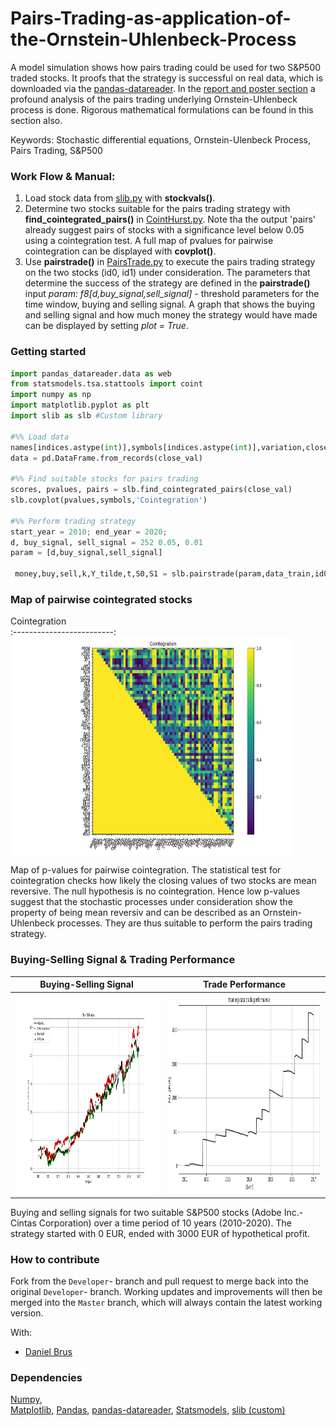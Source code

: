 # Pairs-Trading-as-application-of-the-Ornstein-Uhlenbeck-Process
 A model simulation shows how pairs trading could be used for two S&P500 traded stocks. It proofs that the strategy is successful on real data, which is downloaded via the
 [pandas-datareader](https://pandas-datareader.readthedocs.io/en/latest/). In the [report and poster section](https://github.com/david-alber/Pairs-Trading-as-application-to-the-Ornstein-Uhlenbeck-Process/tree/master/Report%2BPoster) a profound analysis of the pairs trading underlying Ornstein-Uhlenbeck process is done. Rigorous mathematical formulations can be found in this section also. 
 
 Keywords: Stochastic differential equations, Ornstein-Ulenbeck Process, Pairs Trading, S&P500 

### Work Flow & Manual: 
1.  Load stock data from [slib.py](https://github.com/david-alber/Pairs-Trading-as-application-to-the-Ornstein-Uhlenbeck-Process/blob/master/Code/slib.py) with **stockvals()**.
2.  Determine two stocks suitable for the pairs trading strategy with **find_cointegrated_pairs()** in [CointHurst.py](https://github.com/david-alber/Pairs-Trading-as-application-to-the-Ornstein-Uhlenbeck-Process/blob/master/Code/CointHurst.py). Note tha the output 'pairs' already suggest pairs of stocks with a significance level below 0.05 using a cointegration test. A full map of pvalues for pairwise cointegration can be displayed with **covplot()**.
3.  Use **pairstrade()** in [PairsTrade.py](https://github.com/david-alber/Pairs-Trading-as-application-to-the-Ornstein-Uhlenbeck-Process/blob/master/Code/PairsTrade.py) to execute the pairs trading strategy on the two stocks (id0, id1) under consideration. The parameters that determine the success of the strategy are defined in the **pairstrade()** input *param: f8[d,buy_signal,sell_signal]* - threshold parameters for the time window, buying and selling signal. A graph that shows the buying and selling signal and how much money the strategy would have made can be displayed by setting *plot = True*.

### Getting started
```python
import pandas_datareader.data as web
from statsmodels.tsa.stattools import coint
import numpy as np
import matplotlib.pyplot as plt
import slib as slb #Custom library

#%% Load data
names[indices.astype(int)],symbols[indices.astype(int)],variation,close_val,open_val = stockvals(df,start_date,end_date)
data = pd.DataFrame.from_records(close_val)

#%% Find suitable stocks for pairs trading
scores, pvalues, pairs = slb.find_cointegrated_pairs(close_val)
slb.covplot(pvalues,symbols,'Cointegration')

#%% Perform trading strategy 
start_year = 2010; end_year = 2020;
d, buy_signal, sell_signal = 252 0.05, 0.01
param = [d,buy_signal,sell_signal]

 money,buy,sell,k,Y_tilde,t,S0,S1 = slb.pairstrade(param,data_train,id0,id1,names,start_year,end_year,plot=True)
```


### Map of pairwise cointegrated stocks
 
  Cointegration  
:-------------------------:
 <img align="center" src="https://github.com/david-alber/Pairs-Trading-as-application-to-the-Ornstein-Uhlenbeck-Process/blob/master/Images/cointegration.png" width="450" height="350" />  
 
 Map of p-values for pairwise cointegration. The statistical test for cointegration checks how likely the closing values of two stocks are mean reversive. The null hypothesis is no cointegration. Hence low p-values suggest that the stochastic processes under consideration show the property of being mean reversiv and can be described as an Ornstein-Uhlenbeck processes. They are thus suitable to perform the pairs trading strategy. 
 


### Buying-Selling Signal & Trading Performance
 
  Buying-Selling Signal |   Trade Performance
:-------------------------:|:-------------------------:
 <img align="center" src="https://github.com/david-alber/Pairs-Trading-as-application-to-the-Ornstein-Uhlenbeck-Process/blob/master/Images/buySell.png" width="400" height="320" />  |  <img src="https://github.com/david-alber/Pairs-Trading-as-application-to-the-Ornstein-Uhlenbeck-Process/blob/master/Images/trade_performance.png" width="400" height="320" />
 
Buying and selling signals for two suitable S&P500 stocks (Adobe Inc.-Cintas Corporation) over a time period of 10 years (2010-2020).
The strategy started with 0 EUR, ended with 3000 EUR of hypothetical profit.



### How to contribute
Fork from the `Developer`- branch and pull request to merge back into the original `Developer`- branch. 
Working updates and improvements will then be merged into the `Master` branch, which will always contain the latest working version.

With: 
* [Daniel Brus](https://www.linkedin.com/in/daniel-brus)

### Dependencies 
 [Numpy](https://numpy.org/),  
 [Matplotlib](https://matplotlib.org/), 
 [Pandas](https://pandas.pydata.org/), [pandas-datareader](https://pandas-datareader.readthedocs.io/en/latest/), [Statsmodels](https://www.statsmodels.org/stable/index.html),
 [slib (custom)](https://github.com/david-alber/Pairs-Trading-as-application-to-the-Ornstein-Uhlenbeck-Process/blob/master/Code/slib.py)
 

